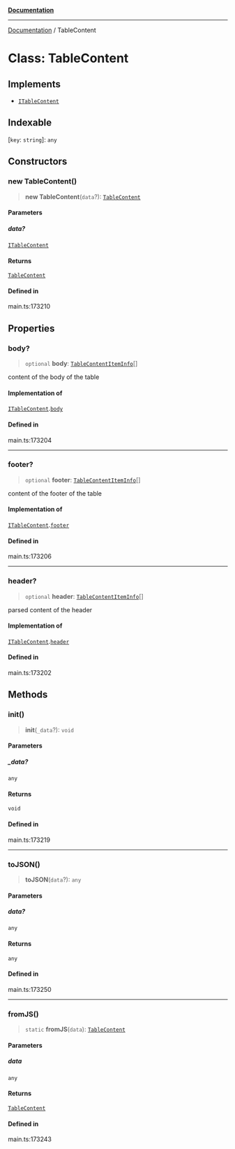 [**Documentation**](../README.md)

***

[Documentation](../README.md) / TableContent

# Class: TableContent

## Implements

- [`ITableContent`](../interfaces/ITableContent.md)

## Indexable

 \[`key`: `string`\]: `any`

## Constructors

### new TableContent()

> **new TableContent**(`data`?): [`TableContent`](TableContent.md)

#### Parameters

##### data?

[`ITableContent`](../interfaces/ITableContent.md)

#### Returns

[`TableContent`](TableContent.md)

#### Defined in

main.ts:173210

## Properties

### body?

> `optional` **body**: [`TableContentItemInfo`](TableContentItemInfo.md)[]

content of the body of the table

#### Implementation of

[`ITableContent`](../interfaces/ITableContent.md).[`body`](../interfaces/ITableContent.md#body)

#### Defined in

main.ts:173204

***

### footer?

> `optional` **footer**: [`TableContentItemInfo`](TableContentItemInfo.md)[]

content of the footer of the table

#### Implementation of

[`ITableContent`](../interfaces/ITableContent.md).[`footer`](../interfaces/ITableContent.md#footer)

#### Defined in

main.ts:173206

***

### header?

> `optional` **header**: [`TableContentItemInfo`](TableContentItemInfo.md)[]

parsed content of the header

#### Implementation of

[`ITableContent`](../interfaces/ITableContent.md).[`header`](../interfaces/ITableContent.md#header)

#### Defined in

main.ts:173202

## Methods

### init()

> **init**(`_data`?): `void`

#### Parameters

##### \_data?

`any`

#### Returns

`void`

#### Defined in

main.ts:173219

***

### toJSON()

> **toJSON**(`data`?): `any`

#### Parameters

##### data?

`any`

#### Returns

`any`

#### Defined in

main.ts:173250

***

### fromJS()

> `static` **fromJS**(`data`): [`TableContent`](TableContent.md)

#### Parameters

##### data

`any`

#### Returns

[`TableContent`](TableContent.md)

#### Defined in

main.ts:173243
